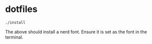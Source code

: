# dotfiles

`./install`

The above should install a nerd font. Ensure it is set as the font in the terminal.
